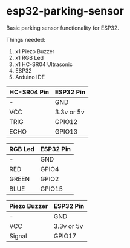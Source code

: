 # esp32-parking-sensor

Basic parking sensor functionality for ESP32.

Things needed:

1. x1 Piezo Buzzer
2. x1 RGB Led
3. x1 HC-SR04 Ultrasonic
4. ESP32
5. Arduino IDE

| HC-SR04 Pin  | ESP32 Pin |
| ------------- | ------------- |
| -  | GND  |
| VCC  | 3.3v or 5v  |
| TRIG  | GPIO12  |
| ECHO  | GPIO13  |

| RGB Led  | ESP32 Pin |
| ------------- | ------------- |
| -  | GND  |
|  RED | GPIO4  |
| GREEN  | GPIO2  |
| BLUE  | GPIO15  |

| Piezo Buzzer  | ESP32 Pin |
| ------------- | ------------- |
| -  | GND  |
| VCC | 3.3v or 5v  |
| Signal | GPIO17  |
